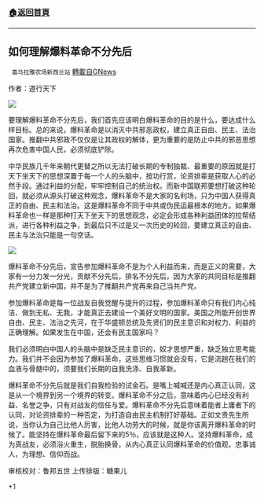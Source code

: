 ###  [:house:返回首頁](https://github.com/ourhimalayas/txt)
---

## 如何理解爆料革命不分先后
` 喜马拉雅农场新西兰站` [轉載自GNews](https://gnews.org/zh-hans/1115409/)

作者：道行天下

![]()![](https://gnews.org/wp-content/uploads/2021/04/041911.jpg)

要理解爆料革命不分先后，我们首先应该明白爆料革命的目的是什么，要达成什么样目标。总的来说，爆料革命是以消灭中共邪恶政权，建立真正自由、民主、法治国家。推翻中共邪政不仅仅是让其政权的解体，更为重要的是防止中共的邪恶思想再次危害中国人民，必须彻底铲除。

中华民族几千年来朝代更替之所以无法打破长期的专制独裁、最重要的原因就是打天下坐天下的思想深置于每一个人的头脑中，按功行赏，论资排辈是获取人心的必然手段。通过利益的分配，牢牢控制自己的统治权。而新中国联邦要想打破这种轮回，就必须从源头打破这种观念，爆料革命不是大家的名利场，只为中国人获得真正的自由、民主和法治。这是爆料革命不同于中共或伪民运最根本的地方。如果爆料革命也一样是那种打天下坐天下的思想观念，必定会形成各种利益团体的拉帮结派，进行各种利益之争，到最后只不过是又一次历史的轮回，要建立真正的自由、民主与法治只能是一句空话。

![]()![](https://gnews.org/wp-content/uploads/2021/04/041912.jpg)

爆料革命不分先后，宣告参加爆料革命不是为个人利益而来，而是正义的需要，大家有一分力发一分光，贡献不分先后，排名不分先后，因为大家的共同目标是推翻共产党建立新中国，并不是为了推翻共产党再来自己当共产党。

参加爆料革命是每一位战友自我觉醒与提升的过程，参加爆料革命只有我们内心纯洁、做到无私、无我，才能真正去建设一个美好文明的国家。美国之所能开创世界自由、民主、法治之先河，在于华盛顿总统及先贤们的民主意识和对权力、利益的正确理解。如果发生在中国，还会有民主国家吗？

我们必须明白中国人的头脑中是缺乏民主意识的，奴才思想严重，缺乏独立思考能力。我们并不会因为参加了爆料革命，这些思维习惯就会没有，它是流趟在我们的血液与骨髄中的，须要我们长期的自我洗涤、自我革新。

爆料革命不分先后就是我们自我检验的试金石。是嘴上喊喊还是内心真正认同，这是从一个境界到另一个境界的转变。爆料革命不分之后，意味着内心巳经没有利益、名誉之争，只有对战友的信任与爱。爆料革命不分先后意味着能者上庸者下的认同，对论资排辈的一种否定，为打造自由民主机制打好基础。正如文贵先生所说，当你认为自己比他人厉害，比他人功劳大的时候，就是你该离开爆料革命的时候了。能坚持在爆料革命最后留下来的5％，应该就是这种人。坚持爆料革命，成为真战友，必须浴火重生，脱胎换骨，从内心真正认同爆料革命的价值观，忠事诚人，为理想、信仰而战。

审核校对：鲁邦五世
上传排版：糖果儿

+1
